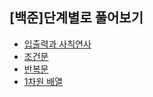 ## [백준]단계별로 풀어보기

- [입출력과 사칙연사](Input/Readme.md)
- [조건문](IF_else/Readme.md)
- [반복문](For/Readme.md)
- [1차원 배열](ARR1/Readme.md)